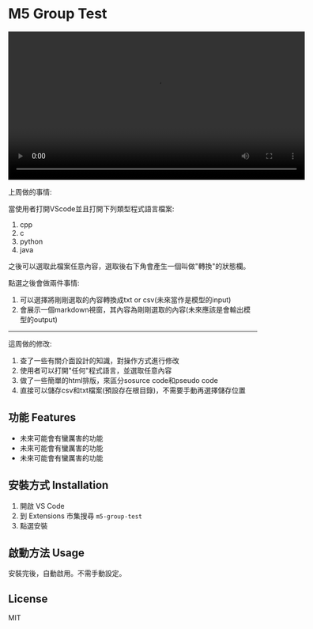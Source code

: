 # M5 Group Test

<video controls="controls" width="600">
  <source src="assets/demo.mp4" type="video/mp4">
  你的瀏覽器不支援 HTML5 影片播放。
</video>


上周做的事情:

當使用者打開VScode並且打開下列類型程式語言檔案:

1. cpp
2. c
3. python
4. java

之後可以選取此檔案任意內容，選取後右下角會產生一個叫做"轉換"的狀態欄。

點選之後會做兩件事情:
1. 可以選擇將剛剛選取的內容轉換成txt or csv(未來當作是模型的input)
2. 會展示一個markdown視窗，其內容為剛剛選取的內容(未來應該是會輸出模型的output)

---------------------------------------------------------------------------

這周做的修改:

1. 查了一些有關介面設計的知識，對操作方式進行修改
2. 使用者可以打開"任何"程式語言，並選取任意內容
3. 做了一些簡單的html排版，來區分sosurce code和pseudo code
4. 直接可以儲存csv和txt檔案(預設存在根目錄)，不需要手動再選擇儲存位置


## 功能 Features

- 未來可能會有蠻厲害的功能
- 未來可能會有蠻厲害的功能
- 未來可能會有蠻厲害的功能

## 安裝方式 Installation

1. 開啟 VS Code
2. 到 Extensions 市集搜尋 `m5-group-test`
3. 點選安裝

## 啟動方法 Usage

安裝完後，自動啟用。不需手動設定。

## License

MIT
